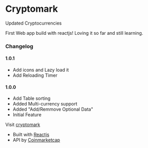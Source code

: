 # Cryptomark
Updated Cryptocurrencies 

First Web app build with reactjs! Loving it so far and still learning.

### Changelog
#### 1.0.1
* Add icons and Lazy load it
* Add Reloading Timer
#### 1.0.0
* Add Table sorting
* Added Multi-currency support
* Added "Add/Remmove Optional Data"
* Initial Feature

Visit [cryptomark](http://markanthonyuy.com/cryptomark/)

* Built with [Reactjs](https://facebook.github.io/react/)
* API by [Coinmarketcap](https://coinmarketcap.com)
